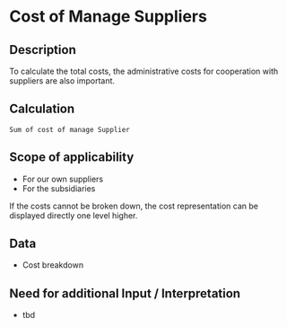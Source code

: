 # Cost of Manage Suppliers

## Description
To calculate the total costs, the administrative costs for cooperation with suppliers are also important.

## Calculation
`Sum of cost of manage Supplier`

## Scope of applicability
* For our own suppliers
* For the subsidiaries

If the costs cannot be broken down, the cost representation can be displayed directly one level higher.

## Data
* Cost breakdown

## Need for additional Input / Interpretation
* tbd
